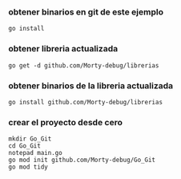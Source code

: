 
### obtener binarios en git de este ejemplo
```batch
go install 
```


### obtener libreria actualizada
```batch
go get -d github.com/Morty-debug/librerias
```


### obtener binarios de la libreria actualizada
```batch
go install github.com/Morty-debug/librerias
```


### crear el proyecto desde cero
```batch
mkdir Go_Git 
cd Go_Git 
notepad main.go
go mod init github.com/Morty-debug/Go_Git
go mod tidy
```
